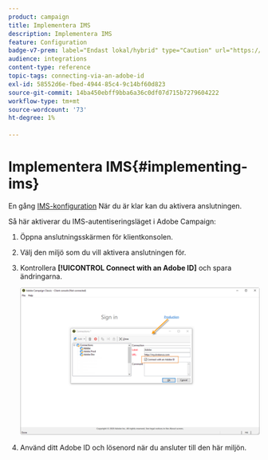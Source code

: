 ```yaml
---
product: campaign
title: Implementera IMS
description: Implementera IMS
feature: Configuration
badge-v7-prem: label="Endast lokal/hybrid" type="Caution" url="https://experienceleague.adobe.com/docs/campaign-classic/using/installing-campaign-classic/architecture-and-hosting-models/hosting-models-lp/hosting-models.html?lang=sv" tooltip="Gäller endast lokala och hybrida driftsättningar"
audience: integrations
content-type: reference
topic-tags: connecting-via-an-adobe-id
exl-id: 58552d6e-fbed-4944-85c4-9c14bf60d823
source-git-commit: 14ba450ebff9bba6a36c0df07d715b7279604222
workflow-type: tm+mt
source-wordcount: '73'
ht-degree: 1%

---
```


# Implementera IMS{#implementing-ims}

En gång [IMS-konfiguration](configuring-ims.md) När du är klar kan du aktivera anslutningen.

Så här aktiverar du IMS-autentiseringsläget i Adobe Campaign:

1. Öppna anslutningsskärmen för klientkonsolen.
1. Välj den miljö som du vill aktivera anslutningen för.
1. Kontrollera **[!UICONTROL Connect with an Adobe ID]** och spara ändringarna.

   ![](assets/ims_1.png)

1. Använd ditt Adobe ID och lösenord när du ansluter till den här miljön.
